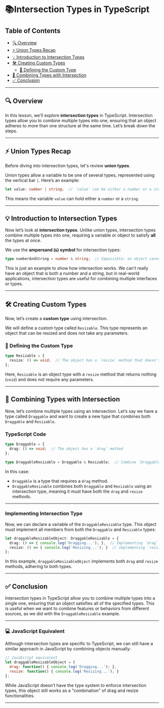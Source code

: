 
# 📚Intersection Types in TypeScript

## Table of Contents
- [🔍 Overview](#overview)
- [⚡ Union Types Recap](#union-types-recap)
- [💡 Introduction to Intersection Types](#introduction-to-intersection-types)
- [🛠️ Creating Custom Types](#creating-custom-types)
  - [📝 Defining the Custom Type](#defining-the-custom-type)
- [🔗 Combining Types with Intersection](#combining-types-with-intersection)
- [✅ Conclusion](#conclusion)

---

## 🔍 Overview

In this lesson, we'll explore **intersection types** in TypeScript. Intersection types allow you to combine multiple types into one, ensuring that an object adheres to more than one structure at the same time. Let’s break down the steps.

---

## ⚡ Union Types Recap

Before diving into intersection types, let's review **union types**.

Union types allow a variable to be one of several types, represented using the vertical bar `|`. Here’s an example:

```typescript
let value: number | string;  // `value` can be either a number or a string
```

This means the variable `value` can hold either a `number` or a `string`. 

---

## 💡 Introduction to Intersection Types

Now let’s look at **intersection types**. Unlike union types, intersection types combine multiple types into one, requiring a variable or object to satisfy **all** the types at once.

We use the **ampersand (`&`) symbol** for intersection types:

```typescript
type numberAndString = number & string;  // Impossible: an object cannot be both a number and a string
```

This is just an example to show how intersection works. We can’t really have an object that is both a number and a string, but in real-world applications, intersection types are useful for combining multiple interfaces or types.

---

## 🛠️ Creating Custom Types

Now, let’s create a **custom type** using intersection.

We will define a custom type called `Resizable`. This type represents an object that can be resized and does not take any parameters.

### 📝 Defining the Custom Type

```typescript
type Resizable = {
  resize: () => void;  // The object has a `resize` method that doesn't take any parameters
};
```

Here, `Resizable` is an object type with a `resize` method that returns nothing (`void`) and does not require any parameters.

---

## 🔗 Combining Types with Intersection

Now, let’s combine multiple types using an intersection. Let’s say we have a type called `Draggable` and want to create a new type that combines both `Draggable` and `Resizable`.

### TypeScript Code

```typescript
type Draggable = {
  drag: () => void;  // The object has a `drag` method
};

type DraggableResizable = Draggable & Resizable;  // Combine `Draggable` and `Resizable` types
```

In this case:
- `Draggable` is a type that requires a `drag` method.
- `DraggableResizable` combines both `Draggable` and `Resizable` using an intersection type, meaning it must have both the `drag` and `resize` methods.

---

### Implementing Intersection Type

Now, we can declare a variable of the `DraggableResizable` type. This object must implement all members from both the `Draggable` and `Resizable` types:

```typescript
let draggableResizableObject: DraggableResizable = {
  drag: () => { console.log('Dragging...'); },  // Implementing `drag` method
  resize: () => { console.log('Resizing...'); }  // Implementing `resize` method
};
```

In this example, `draggableResizableObject` implements both `drag` and `resize` methods, adhering to both types.

---

## ✅ Conclusion

Intersection types in TypeScript allow you to combine multiple types into a single one, ensuring that an object satisfies all of the specified types. This is useful when we want to combine features or behaviors from different sources, as we did with the `DraggableResizable` example.

---

### 💻 JavaScript Equivalent

Although intersection types are specific to TypeScript, we can still have a similar approach in JavaScript by combining objects manually:

```javascript
// JavaScript equivalent
let draggableResizableObject = {
  drag: function() { console.log('Dragging...'); },
  resize: function() { console.log('Resizing...'); }
};
```

While JavaScript doesn’t have the type system to enforce intersection types, this object still works as a "combination" of drag and resize functionalities.

---
```
